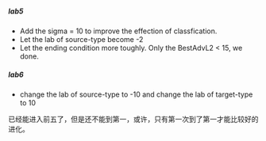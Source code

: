 ##### lab5

- Add the sigma = 10 to improve the effection of classfication.
- Let the lab of source-type become -2
- Let the ending condition more toughly. Only the BestAdvL2 < 15, we done.

##### lab6

- change the lab of source-type to -10 and change the lab of target-type to 10

已经能进入前五了，但是还不能到第一，或许，只有第一次到了第一才能比较好的进化。